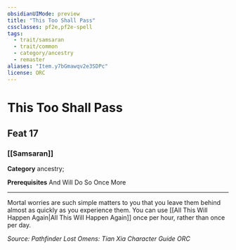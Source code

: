```yaml
---
obsidianUIMode: preview
title: "This Too Shall Pass"
cssclasses: pf2e,pf2e-spell
tags:
  - trait/samsaran
  - trait/common
  - category/ancestry
  - remaster
aliases: "Item.y7bGmawqv2e3SDPc"
license: ORC
---
```

# This Too Shall Pass
## Feat 17
### [[Samsaran]]

**Category** ancestry; 



**Prerequisites** And Will Do So Once More
* * *
Mortal worries are such simple matters to you that you leave them behind almost as quickly as you experience them. You can use [[All This Will Happen Again|All This Will Happen Again]] once per hour, rather than once per day.

*Source: Pathfinder Lost Omens: Tian Xia Character Guide*
*ORC*